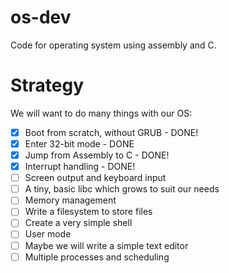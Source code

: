 # os-dev
Code for operating system using assembly and C. 

# Strategy

We will want to do many things with our OS:

 - [x] Boot from scratch, without GRUB - DONE!
 - [x] Enter 32-bit mode - DONE
 - [x] Jump from Assembly to C - DONE!
 - [x] Interrupt handling - DONE!
 - [ ] Screen output and keyboard input
 - [ ] A tiny, basic libc which grows to suit our needs
 - [ ] Memory management
 - [ ] Write a filesystem to store files
 - [ ] Create a very simple shell
 - [ ] User mode
 - [ ] Maybe we will write a simple text editor
 - [ ] Multiple processes and scheduling
